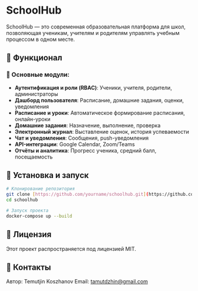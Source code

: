 # SchoolHub

SchoolHub — это современная образовательная платформа для школ, позволяющая ученикам, учителям и родителям управлять учебным процессом в одном месте.

## 🚀 Функционал

### 🔹 Основные модули:
- **Аутентификация и роли (RBAC)**: Ученики, учителя, родители, администраторы
- **Дашборд пользователя**: Расписание, домашние задания, оценки, уведомления
- **Расписание и уроки**: Автоматическое формирование расписания, онлайн-уроки
- **Домашние задания**: Назначение, выполнение, проверка
- **Электронный журнал**: Выставление оценок, история успеваемости
- **Чат и уведомления**: Сообщения, push-уведомления
- **API-интеграции**: Google Calendar, Zoom/Teams
- **Отчёты и аналитика**: Прогресс ученика, средний балл, посещаемость


## 📌 Установка и запуск
```sh
# Клонирование репозитория
git clone [https://github.com/yourname/schoolhub.git](https://github.com/Temutjin2k/SchoolHub.git)
cd schoolhub

# Запуск проекта
docker-compose up --build
```

## 📜 Лицензия
Этот проект распространяется под лицензией MIT.

## 📩 Контакты
Автор: Temutjin Koszhanov
Email: tamutdzhin@gmail.com
